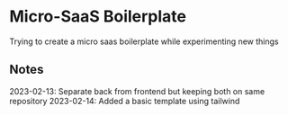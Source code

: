 # Micro-SaaS Boilerplate

Trying to create a micro saas boilerplate while experimenting new things

## Notes

2023-02-13: Separate back from frontend but keeping both on same repository
2023-02-14: Added a basic template using tailwind
